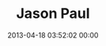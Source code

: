 ---
title: "Jason Paul"
date: 2013-04-18 03:52:02 00:00
permalink: /jpinbk
twitter: ""
likes: [1797]
id: 1935
gravatar: "http://www.gravatar.com/avatar/a4b3c0679a5071bb9c885e8a334abff0"
---